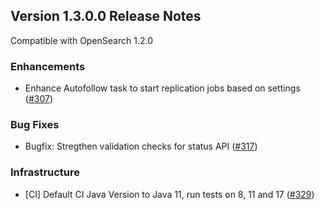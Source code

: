 ## Version 1.3.0.0 Release Notes

Compatible with OpenSearch 1.2.0
### Enhancements
* Enhance Autofollow task to start replication jobs based on settings ([#307](https://github.com/opensearch-project/cross-cluster-replication/pull/321))

### Bug Fixes
* Bugfix: Stregthen validation checks for status API ([#317](https://github.com/opensearch-project/cross-cluster-replication/pull/317))

### Infrastructure
* [CI] Default CI Java Version to Java 11, run tests on 8, 11 and 17 ([#329](https://github.com/opensearch-project/cross-cluster-replication/pull/329))
